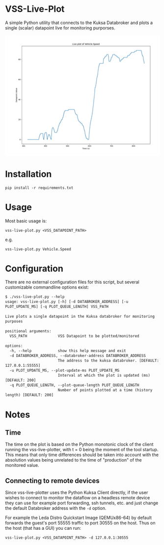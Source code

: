 # VSS-Live-Plot

A simple Python utility that connects to the Kuksa Databroker and plots a single (scalar) datapoint live for monitoring purporses.

![Screenshot of liveplot of Vehicle.Speed](res/screenshot_vss_speed.png)

# Installation

```shell
pip install -r requirements.txt
```

# Usage

Most basic usage is:

```shell
vss-live-plot.py <VSS_DATAPOINT_PATH>
```

e.g.

```shell
vss-live-plot.py Vehicle.Speed
```

# Configuration

There are no external configuration files for this script, but several customizable commandline options exist:

```shell
$ ./vss-live-plot.py --help
usage: vss-live-plot.py [-h] [-d DATABROKER_ADDRESS] [-u PLOT_UPDATE_MS] [-q PLOT_QUEUE_LENGTH] VSS_PATH

Live plots a single datapoint in the Kuksa databroker for monitoring purposes

positional arguments:
  VSS_PATH              VSS Datapoint to be plotted/monitored

options:
  -h, --help            show this help message and exit
  -d DATABROKER_ADDRESS, --databroker-address DATABROKER_ADDRESS
                        The address to the kuksa databroker. [DEFAULT: 127.0.0.1:55555]
  -u PLOT_UPDATE_MS, --plot-update-ms PLOT_UPDATE_MS
                        Interval at which the plot is updated (ms) [DEFAULT: 200]
  -q PLOT_QUEUE_LENGTH, --plot-queue-length PLOT_QUEUE_LENGTH
                        Number of points plotted at a time (history length) [DEFAULT: 200]
```

# Notes

## Time

The time on the plot is based on the Python monotonic clock of the client running the vss-live-plotter, with t = 0 being
the moment of the tool startup. This means that only time differences should be taken into account with the absolution values
being unrelated to the time of "production" of the monitored value.

## Connecting to remote devices

Since vss-live-plotter uses the Python Kuksa Client directly, if the user wishes to connect to monitor the dataflow on a headless remote device
they can use for example port forwarding, ssh tunnels, etc. and just change the default Databroker address with the `-d` option.

For example the Leda Distro Quickstart Image (QEMUx86-64) by default forwards the guest's port 55555 traffic to port 30555 on the host. Thus on the host (that has a GUI) you can run:

```shell
vss-live-plot.py <VSS_DATAPOINT_PATH> -d 127.0.0.1:30555
```